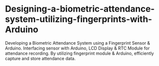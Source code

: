 # Designing-a-biometric-attendance-system-utilizing-fingerprints-with-Arduino
Developing a Biometric Attendance System using a Fingerprint Sensor &amp; Arduino. Interfacing sensor with Arduino, LCD Display &amp; RTC Module for attendance recording. By utilizing fingerprint module &amp; Arduino, efficiently capture and store attendance data.
